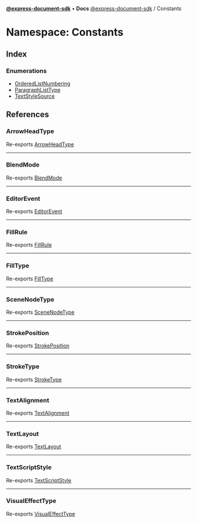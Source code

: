 [**@express-document-sdk**](../../overview.md) • **Docs**
[@express-document-sdk](../../overview.md) / Constants

# Namespace: Constants

## Index

### Enumerations


- [OrderedListNumbering](enumerations/OrderedListNumbering.md)
- [ParagraphListType](enumerations/ParagraphListType.md)
- [TextStyleSource](enumerations/TextStyleSource.md)


## References

### ArrowHeadType

Re-exports [ArrowHeadType](../../enumerations/ArrowHeadType.md)

---

### BlendMode

Re-exports [BlendMode](../../enumerations/BlendMode.md)

---

### EditorEvent

Re-exports [EditorEvent](../../enumerations/EditorEvent.md)

---

### FillRule

Re-exports [FillRule](../../enumerations/FillRule.md)

---

### FillType

Re-exports [FillType](../../enumerations/FillType.md)

---

### SceneNodeType

Re-exports [SceneNodeType](../../enumerations/SceneNodeType.md)

---

### StrokePosition

Re-exports [StrokePosition](../../enumerations/StrokePosition.md)

---

### StrokeType

Re-exports [StrokeType](../../enumerations/StrokeType.md)

---

### TextAlignment

Re-exports [TextAlignment](../../enumerations/TextAlignment.md)

---

### TextLayout

Re-exports [TextLayout](../../enumerations/TextLayout.md)

---

### TextScriptStyle

Re-exports [TextScriptStyle](../../enumerations/TextScriptStyle.md)

---

### VisualEffectType

Re-exports [VisualEffectType](../../enumerations/VisualEffectType.md)
